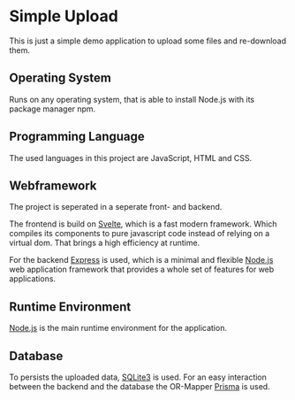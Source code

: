 # Simple Upload

This is just a simple demo application to upload some files and re-download them.

## Operating System

Runs on any operating system, that is able to install Node.js with its package manager npm.

## Programming Language

The used languages in this project are JavaScript, HTML and CSS.

## Webframework

The project is seperated in a seperate front- and backend.

The frontend is build on [Svelte](https://svelte.dev), which is a fast modern framework. Which compiles its components to pure javascript code instead of relying on a virtual dom. That brings a high efficiency at runtime.

For the backend [Express](https://expressjs.com/de/) is used, which is a minimal and flexible [Node.js](https://nodejs.org/en/) web application framework that provides a whole set of features for web applications.

## Runtime Environment

[Node.js](https://nodejs.org/en/) is the main runtime environment for the application.

## Database

To persists the uploaded data, [SQLite3](https://www.sqlite.org/index.html) is used.
For an easy interaction between the backend and the database the OR-Mapper [Prisma](https://www.prisma.io/) is used.